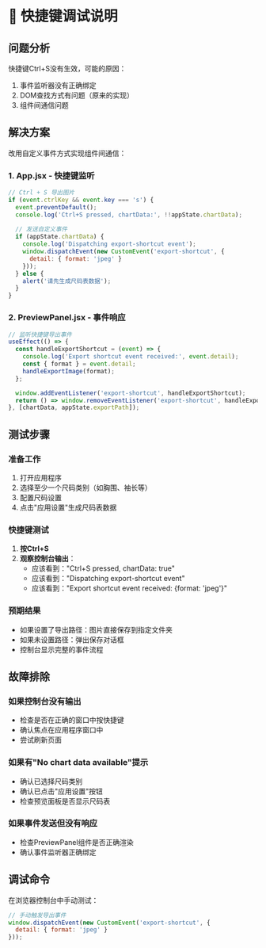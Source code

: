 # 🔧 快捷键调试说明

## 问题分析
快捷键Ctrl+S没有生效，可能的原因：
1. 事件监听器没有正确绑定
2. DOM查找方式有问题（原来的实现）
3. 组件间通信问题

## 解决方案
改用自定义事件方式实现组件间通信：

### 1. App.jsx - 快捷键监听
```javascript
// Ctrl + S 导出图片
if (event.ctrlKey && event.key === 's') {
  event.preventDefault();
  console.log('Ctrl+S pressed, chartData:', !!appState.chartData);
  
  // 发送自定义事件
  if (appState.chartData) {
    console.log('Dispatching export-shortcut event');
    window.dispatchEvent(new CustomEvent('export-shortcut', { 
      detail: { format: 'jpeg' } 
    }));
  } else {
    alert('请先生成尺码表数据');
  }
}
```

### 2. PreviewPanel.jsx - 事件响应
```javascript
// 监听快捷键导出事件
useEffect(() => {
  const handleExportShortcut = (event) => {
    console.log('Export shortcut event received:', event.detail);
    const { format } = event.detail;
    handleExportImage(format);
  };

  window.addEventListener('export-shortcut', handleExportShortcut);
  return () => window.removeEventListener('export-shortcut', handleExportShortcut);
}, [chartData, appState.exportPath]);
```

## 测试步骤

### 准备工作
1. 打开应用程序
2. 选择至少一个尺码类别（如胸围、袖长等）
3. 配置尺码设置
4. 点击"应用设置"生成尺码表数据

### 快捷键测试
1. **按Ctrl+S**
2. **观察控制台输出**：
   - 应该看到："Ctrl+S pressed, chartData: true"
   - 应该看到："Dispatching export-shortcut event"  
   - 应该看到："Export shortcut event received: {format: 'jpeg'}"

### 预期结果
- 如果设置了导出路径：图片直接保存到指定文件夹
- 如果未设置路径：弹出保存对话框
- 控制台显示完整的事件流程

## 故障排除

### 如果控制台没有输出
- 检查是否在正确的窗口中按快捷键
- 确认焦点在应用程序窗口中
- 尝试刷新页面

### 如果有"No chart data available"提示
- 确认已选择尺码类别
- 确认已点击"应用设置"按钮
- 检查预览面板是否显示尺码表

### 如果事件发送但没有响应
- 检查PreviewPanel组件是否正确渲染
- 确认事件监听器正确绑定

## 调试命令
在浏览器控制台中手动测试：
```javascript
// 手动触发导出事件
window.dispatchEvent(new CustomEvent('export-shortcut', { 
  detail: { format: 'jpeg' } 
}));
```
